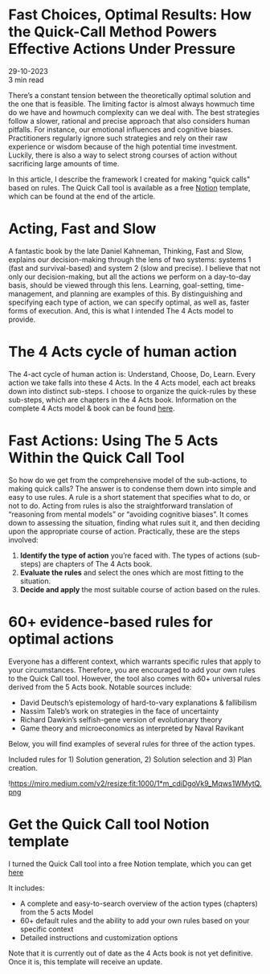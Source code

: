 # Fast Choices, Optimal Results: How the Quick-Call Method Powers Effective Actions Under Pressure

29-10-2023 <br> 3 min read


There’s a constant tension between the theoretically optimal solution and the one that is feasible. The limiting factor is almost always howmuch time do we have and howmuch complexity can we deal with. The best strategies follow a slower, rational and precise approach that also considers human pitfalls. For instance, our emotional influences and cognitive biases. Practitioners regularly ignore such strategies and rely on their raw experience or wisdom because of the high potential time investment. Luckily, there is also a way to select strong courses of action without sacrificing large amounts of time.

In this article, I describe the framework I created for making "quick calls" based on rules. The Quick Call tool is available as a free [Notion](https://affiliate.notion.so/w2nmytt9w3h8) template, which can be found at the end of the article.

# Acting, Fast and Slow

A fantastic book by the late Daniel Kahneman, Thinking, Fast and Slow, explains our decision-making through the lens of two systems: systems 1 (fast and survival-based) and system 2 (slow and precise). I believe that not only our decision-making, but all the actions we perform on a day-to-day basis, should be viewed through this lens. Learning, goal-setting, time-management, and planning are examples of this. By distinguishing and specifying each type of action, we can specify optimal, as well as, faster forms of execution. And, this is what I intended The 4 Acts model to provide.

# The 4 Acts cycle of human action

The 4-act cycle of human action is: Understand, Choose, Do, Learn. Every action we take falls into these 4 Acts. In the 4 Acts model, each act breaks down into distinct sub-steps. I choose to organize the quick-rules by these sub-steps, which are chapters in the 4 Acts book. Information on the complete 4 Acts model & book can be found [here](https://edwindoit.com/4acts).


# **Fast Actions: Using The 5 Acts Within the Quick Call Tool**

So how do we get from the comprehensive model of the sub-actions, to making quick calls? The answer is to condense them down into simple and easy to use rules. A rule is a short statement that specifies what to do, or not to do. Acting from rules is also the straightforward translation of “reasoning from mental models” or “avoiding cognitive biases”. It comes down to assessing the situation, finding what rules suit it, and then deciding upon the appropriate course of action. Practically, these are the steps involved:

1. **Identify the type of action** you’re faced with. The types of actions (sub-steps) are chapters of The 4 Acts book.
2. **Evaluate the rules** and select the ones which are most fitting to the situation.
3. **Decide and apply** the most suitable course of action based on the rules.

# 60+ evidence-based rules for optimal actions

Everyone has a different context, which warrants specific rules that apply to your circumstances. Therefore, you are encouraged to add your own rules to the Quick Call tool. However, the tool also comes with 60+ universal rules derived from the 5 Acts book. Notable sources include:

- David Deutsch’s epistemology of hard-to-vary explanations & fallibilism
- Nassim Taleb’s work on strategies in the face of uncertainty
- Richard Dawkin’s selfish-gene version of evolutionary theory
- Game theory and microeconomics as interpreted by Naval Ravikant

Below, you will find examples of several rules for three of the action types.

Included rules for 1) Solution generation, 2) Solution selection and 3) Plan creation.

!https://miro.medium.com/v2/resize:fit:1000/1*m_cdiDgoVk9_Mqws1WMytQ.png

# Get the Quick Call tool Notion template

I turned the Quick Call tool into a free Notion template, which you can get [here](https://edwindoit.gumroad.com/l/qc)

It  includes:

- A complete and easy-to-search overview of the action types (chapters) from the 5 acts Model
- 60+ default rules and the ability to add your own rules based on your specific context
- Detailed instructions and customization options

Note that it is currently out of date as the 4 Acts book is not yet definitive. Once it is, this template will receive an update. 

